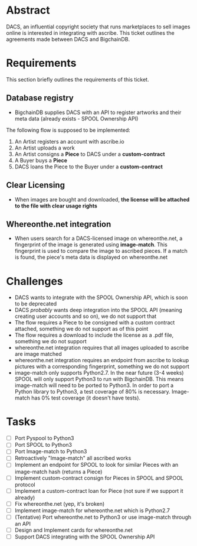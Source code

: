 # Abstract

DACS, an influential copyright society that runs marketplaces to sell images online is interested in integrating with
ascribe. This ticket outlines the agreements made between DACS and BigchainDB.


# Requirements

This section briefly outlines the requirements of this ticket.


## Database registry

- BigchainDB supplies DACS with an API to register artworks and their meta data (already exists - SPOOL Ownership API)


The following flow is supposed to be implemented:

1. An Artist registers an account with ascribe.io
2. An Artist uploads a work
3. An Artist consigns a **Piece** to DACS under a **custom-contract**
4. A Buyer buys a **Piece**
5. DACS loans the Piece to the Buyer under a **custom-contract**


## Clear Licensing

- When images are bought and downloaded, **the license will be attached to the file with clear usage rights**


## Whereonthe.net integration

- When users search for a DACS-licensed image on whereonthe.net, a fingerprint of the image is generated using
  **image-match**. This fingerprint is used to compare the image to ascribed pieces. If a match is found, the piece's
  meta data is displayed on whereonthe.net


# Challenges

- DACS wants to integrate with the SPOOL Ownership API, which is soon to be deprecated
- DACS *probably* wants deep integration into the SPOOL API (meaning creating user accounts and so on), we do not
  support that
- The flow requires a Piece to be consigned with a custom contract attached, something we do not support as of this point
- The flow requires a download to include the license as a .pdf file, something we do not support
- whereonthe.net integration requires that all images uploaded to ascribe are image matched
- whereonthe.net integration requires an endpoint from ascribe to lookup pictures with a corresponding fingerprint,
  something we do not support
- image-match only supports Python2.7. In the near future (3-4 weeks) SPOOL will only support Python3 to run with
  BigchainDB. This means image-match will need to be ported to Python3. In order to port a Python library to Python3, a
  test coverage of 80% is necessary. Image-match has 0% test coverage (it doesn't have tests).


# Tasks

- [ ] Port Pyspool to Python3
- [ ] Port SPOOL to Python3
- [ ] Port Image-match to Python3
- [ ] Retroactively "Image-match" all ascribed works
- [ ] Implement an endpoint for SPOOL to look for similar Pieces with an image-match hash (returns a Piece)
- [ ] Implement custom-contract consign for Pieces in SPOOL and SPOOL protocol
- [ ] Implement a custom-contract loan for Piece (not sure if we support it already)
- [ ] Fix whereonthe.net (yep, it's broken)
- [ ] Implement image-match for whereonthe.net which is Python2.7
- [ ] (Tentative) Port whereonthe.net to Python3 or use image-match through an API
- [ ] Design and Implement cards for whereonthe.net
- [ ] Support DACS integrating with the SPOOL Ownership API
